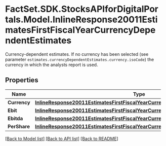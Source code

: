 # FactSet.SDK.StocksAPIforDigitalPortals.Model.InlineResponse20011EstimatesFirstFiscalYearCurrencyDependentEstimates
Currency-dependent estimates. If no currency has been selected (see parameter `estimates.currencyDependentEstimates.currency.isoCode`) the currency in which the analysts report is used.

## Properties

Name | Type | Description | Notes
------------ | ------------- | ------------- | -------------
**Currency** | [**InlineResponse20011EstimatesFirstFiscalYearCurrencyDependentEstimatesCurrency**](InlineResponse20011EstimatesFirstFiscalYearCurrencyDependentEstimatesCurrency.md) |  | [optional] 
**Ebit** | [**InlineResponse20011EstimatesFirstFiscalYearCurrencyDependentEstimatesEbit**](InlineResponse20011EstimatesFirstFiscalYearCurrencyDependentEstimatesEbit.md) |  | [optional] 
**Ebitda** | [**InlineResponse20011EstimatesFirstFiscalYearCurrencyDependentEstimatesEbitda**](InlineResponse20011EstimatesFirstFiscalYearCurrencyDependentEstimatesEbitda.md) |  | [optional] 
**PerShare** | [**InlineResponse20011EstimatesFirstFiscalYearCurrencyDependentEstimatesPerShare**](InlineResponse20011EstimatesFirstFiscalYearCurrencyDependentEstimatesPerShare.md) |  | [optional] 

[[Back to Model list]](../README.md#documentation-for-models) [[Back to API list]](../README.md#documentation-for-api-endpoints) [[Back to README]](../README.md)

